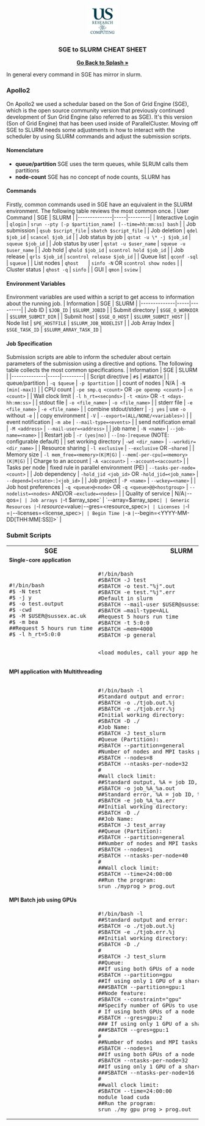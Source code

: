 
<div id="top"></div>

<!-- PROJECT SHIELDS -->
<!--
*** I'm using markdown "reference style" links for readability.
*** Reference links are enclosed in brackets [ ] instead of parentheses ( ).
*** See the bottom of this document for the declaration of the reference variables
*** for contributors-url, forks-url, etc. This is an optional, concise syntax you may use.

[![Contributors][contributors-shield]][contributors-url]
[![Forks][forks-shield]][forks-url]
[![Stargazers][stars-shield]][stars-url]
[![Issues][issues-shield]][issues-url]



<!-- PROJECT LOGO -->

<div align="center">
  <a href="https://github.com/universityofsussex-its/RC-Workshops">
    <img src="./images/logo.png" alt="Logo" width="80" height="80">
  </a>

  <h3 align="center">SGE to SLURM CHEAT SHEET</h3>
    <a href="https://github.com/universityofsussex-its/RC-Workshops"><strong>Go Back to Splash »</strong></a>
    <br />
</div>

In general every command in SGE has mirror in slurm.


### Apollo2 
On Apollo2 we used a schedular based on the Son of Grid Engine (SGE), which is the open source community version that previously continued development of Sun Grid Engine (also referred to as SGE). It's this version (Son of Grid Engine) that has been used inside of ParallelCluster. Moving off SGE to SLURM needs some adjustments in how to interact with the scheduler by using SLURM commands and adjust the submission scripts.

#### Nomenclature
* **queue/partition** SGE uses the term queues, while SLRUM calls them partitions
* **node-count** SGE has no concept of node counts, SLURM has

#### Commands
Firstly, common commands used in SGE have an equivalent in the SLURM environment. The following table reviews the most common once.
| User Command | SGE | SLURM |
|--------------|-----|---------|
| Interactive Login | `qlogin` | `srun --pty [-p $partition_name] [--time=hh:mm:ss] bash` |
| Job submission | `qsub $script_file` | `sbatch $script_file` |
| Job deletion | `qdel $job_id` | `scancel $job_id` |
| Job status by job | `qstat -u \* -j $job_id` | `squeue $job_id` |
| Job status by user | `qstat -u $user_name` | `squeue -u $user_name` |
| Job hold | `qhold $job_id` | `scontrol hold $job_id` |
| Job release | `qrls $job_id` | `scontrol release $job_id` |
| Queue list | `qconf -sql` | `squeue` |
| List nodes | `qhost	` | `sinfo -N` OR `scontrol show nodes` |
| Cluster status | `qhost -q` | `sinfo` |
| GUI | `qmon` | `sview` |
#### Environment Variables
Environment variables are used within a script to get access to information about the running job.
| Information | SGE | SLURM |
|--------------|-----|---------|
| Job ID | `$JOB_ID` | `$SLURM_JOBID` |
| Submit directory | `$SGE_O_WORKDIR` | `$SLURM_SUBMIT_DIR` |
| Submit host | `$SGE_O_HOST` | `$SLURM_SUBMIT_HOST` |
| Node list | `$PE_HOSTFILE` | `$SLURM_JOB_NODELIST` |
| Job Array Index | `$SGE_TASK_ID` | `$SLURM_ARRAY_TASK_ID` |
#### Job Specification
Submission scripts are able to inform the scheduler about certain parameters of the submission using a directive and options. The following table collects the most common specifications.
| Information | SGE | SLURM |
|--------------|-----|---------|
| Script directive | `#$` | `#SBATCH` |
| queue/partition | `-q $queue` | `-p $partition` |
| count of nodes  | N/A | `-N [min[-max]]` |
| CPU count | `-pe smp.q <count>` OR `-pe openmp <count>` | `-n <count>` |
| Wall clock limit | `-l h_rt=<seconds>` | `-t <min>` OR `-t <days-hh:mm:ss>` |
| stdout file | `-o <file_name>` | `-o <file_name>` |
| stderr file | `-e <file_name>` | `-e <file_name>` |
| combine stdout/stderr | `-j yes` | use `-o` without `-e` |
| copy environment | `-V` | `--export=(ALL/NONE/<variables>)` |
| event notification | `-m abe` | `--mail-type=<events>` |
| send notification email | `-M <address>` | `--mail-user=<address>` |
| job name | `-N <name>` | `--job-name=<name>` |
| Restart job | `-r (yes|no)` | `--[no-]requeue` (NOTE: configurable default) |
| set working directory | `-wd <dir_name>` | `--workdir=<dir_name>` |
| Resource sharing | `-l exclusive` | `--exclusive` OR `—shared` |
| Memory size | `-l mem_free=<memory>(K|M|G)` | `--mem[-per-cpu]=<memory>(K|M|G)` |
| Charge to an account | `-A <account>` | `--account=<account>` |
| Tasks per node | fixed rule in parallel environment (PE) | `--tasks-per-node=<count>` |
| Job dependency | `-hold_jid <job_id>` OR `-hold_jid=<job_name>` | `--depend=[<state>:]<job_id>` |
| Job project | `-P <name>` | `--wckey=<name>` |
| Job host preferences | `-q <queue>@<node>` OR `-q <queue>@@<hostgroup>` | `--nodelist=<nodes>` AND/OR `—exclude=<nodes>` |
| Quality of service | N/A` | `--qos=<name>` |
| Job arrays | `-t $array_spec` | `--array=$array_spec` |
| Generic Resources | `-l $resource=$value` | `--gres=<resource_spec>` |
| Licenses | `-l <license>=<count>` | `--licenses=<license_spec>` |
| Begin Time | `-a <YYMMDDhhmm>` | `--begin=<YYYY-MM-DD[THH:MM[:SS]]>` |
### Submit Scripts
<table><tr>
<th><big><center>SGE</center></big></th>
<th><big><center>SLURM        </center></big></th></tr><tr><td colspan="2">
<b>Single-core application</b>
</td></tr><tr><td><pre>
#!/bin/bash
#$ -N test
#$ -j y
#$ -o test.output
#$ -cwd
#$ -M $USER@sussex.ac.uk
#$ -m bea
##Request 5 hours run time
#$ -l h_rt=5:0:0

<call your app here>
</pre></td><td><pre>
#!/bin/bash 
#SBATCH -J test
#SBATCH -o test."%j".out
#SBATCH -e test."%j".err
#Default in slurm
#SBATCH --mail-user $USER@sussex.ac.uk
#SBATCH —mail-type=ALL
#Request 5 hours run time
#SBATCH -t 5:0:0
#SBATCH —mem=4000
#SBATCH -p general

<load modules, call your app here>
</pre></td></tr><tr><td colspan="2">
<b>MPI application with Multithreading</b>
</td></tr><tr><td>
</td><td><pre>
#!/bin/bash -l
#Standard output and error:
#SBATCH -o ./tjob.out.%j
#SBATCH -e ./tjob.err.%j
#Initial working directory:
#SBATCH -D ./
#Job Name:
#SBATCH -J test_slurm
#Queue (Partition):
#SBATCH --partition=general
#Number of nodes and MPI tasks per node:
#SBATCH --nodes=8
#SBATCH --ntasks-per-node=32
#
#Wall clock limit:
##Standard output, %A = job ID, %a = job array index
#SBATCH -o job_%A_%a.out
##Standard error, %A = job ID, %a = job array index
#SBATCH -e job_%A_%a.err
##Initial working directory:
#SBATCH -D ./
##Job Name:
#SBATCH -J test_array
##Queue (Partition):
#SBATCH --partition=general
##Number of nodes and MPI tasks per node:
#SBATCH --nodes=1
#SBATCH --ntasks-per-node=40
#
##Wall clock limit:
#SBATCH --time=24:00:00
##Run the program:
srun ./myprog > prog.out
</pre></td></tr><tr><td colspan="2">
<b>MPI Batch job using GPUs</b>
</td></tr><tr><td>
</td><td><pre>
#!/bin/bash -l
##Standard output and error:
#SBATCH -o ./tjob.out.%j
#SBATCH -e ./tjob.err.%j
##Initial working directory:
#SBATCH -D ./
#
#SBATCH -J test_slurm
##Queue:
##If using both GPUs of a node
#SBATCH --partition=gpu
##If using only 1 GPU of a shared node
###SBATCH --partition=gpu:1
##Node feature:
#SBATCH --constraint="gpu"
##Specify number of GPUs to use:
# If using both GPUs of a node
#SBATCH --gres=gpu:2
### If using only 1 GPU of a shared node
###SBATCH --gres=gpu:1
#
##Number of nodes and MPI tasks per node:
#SBATCH --nodes=1
##If using both GPUs of a node
#SBATCH --ntasks-per-node=32
##If using only 1 GPU of a shared node
###SBATCH --ntasks-per-node=16
#
##wall clock limit:
#SBATCH --time=24:00:00
module load cuda
##Run the program:
srun ./my_gpu_prog > prog.out
</pre></td></tr>
</table>

<!--
### Tips & Tricks
#### Requeuehold
To keep track which jobs are actually failed or not inside the script.
```
scontrol requeuehold ${SLURM_JOB_ID}
```
And for an array job.
```
scontrol requeuehold ${SLURM_ARRAY_JOB_ID}_${SLURM_ARRAY_TASK_ID})
```
-->